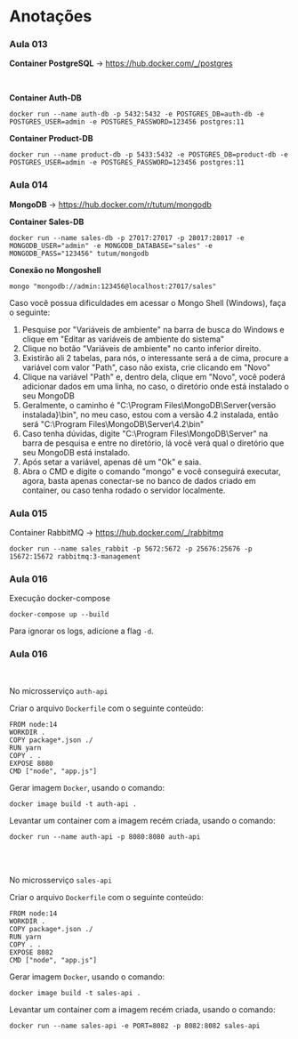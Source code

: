# Anotações

### **Aula 013**

**Container PostgreSQL** -> https://hub.docker.com/_/postgres

<br>

**Container Auth-DB**

```
docker run --name auth-db -p 5432:5432 -e POSTGRES_DB=auth-db -e POSTGRES_USER=admin -e POSTGRES_PASSWORD=123456 postgres:11
```

**Container Product-DB**

```
docker run --name product-db -p 5433:5432 -e POSTGRES_DB=product-db -e POSTGRES_USER=admin -e POSTGRES_PASSWORD=123456 postgres:11
```

### **Aula 014**

**MongoDB** -> https://hub.docker.com/r/tutum/mongodb

**Container Sales-DB**

```
docker run --name sales-db -p 27017:27017 -p 28017:28017 -e MONGODB_USER="admin" -e MONGODB_DATABASE="sales" -e MONGODB_PASS="123456" tutum/mongodb
```

**Conexão no Mongoshell**

```
mongo "mongodb://admin:123456@localhost:27017/sales"
```

Caso você possua dificuldades em acessar o Mongo Shell (Windows), faça o seguinte:

1. Pesquise por "Variáveis de ambiente" na barra de busca do Windows e clique em "Editar as variáveis de ambiente do sistema"
2. Clique no botão "Variáveis de ambiente" no canto inferior direito.
3. Existirão ali 2 tabelas, para nós, o interessante será a de cima, procure a variável com valor "Path", caso não exista, crie clicando em "Novo"
4. Clique na variável "Path" e, dentro dela, clique em "Novo", você poderá adicionar dados em uma linha, no caso, o diretório onde está instalado o seu MongoDB
5. Geralmente, o caminho é "C:\Program Files\MongoDB\Server\{versão instalada}\bin", no meu caso, estou com a versão 4.2 instalada, então será "C:\Program Files\MongoDB\Server\4.2\bin"
6. Caso tenha dúvidas, digite "C:\Program Files\MongoDB\Server" na barra de pesquisa e entre no diretório, lá você verá qual o diretório que seu MongoDB está instalado.
7. Após setar a variável, apenas dê um "Ok" e saia.
8. Abra o CMD e digite o comando "mongo" e você conseguirá executar, agora, basta apenas conectar-se no banco de dados criado em container, ou caso tenha rodado o servidor localmente.

### **Aula 015**

Container RabbitMQ -> https://hub.docker.com/_/rabbitmq

```
docker run --name sales_rabbit -p 5672:5672 -p 25676:25676 -p 15672:15672 rabbitmq:3-management
```

### **Aula 016**

Execução docker-compose

```
docker-compose up --build
```

Para ignorar os logs, adicione a flag `-d`.

### **Aula 016**

<br>

No microsserviço `auth-api`

Criar o arquivo `Dockerfile` com o seguinte conteúdo:

```
FROM node:14
WORKDIR .
COPY package*.json ./
RUN yarn
COPY . .
EXPOSE 8080
CMD ["node", "app.js"]
```

Gerar imagem `Docker`, usando o comando:

```
docker image build -t auth-api .
```

Levantar um container com a imagem recém criada, usando o comando:

```
docker run --name auth-api -p 8080:8080 auth-api
```

<br>
<br>

No microsserviço `sales-api`

Criar o arquivo `Dockerfile` com o seguinte conteúdo:

```
FROM node:14
WORKDIR .
COPY package*.json ./
RUN yarn
COPY . .
EXPOSE 8082
CMD ["node", "app.js"]
```

Gerar imagem `Docker`, usando o comando:

```
docker image build -t sales-api .
```

Levantar um container com a imagem recém criada, usando o comando:

```
docker run --name sales-api -e PORT=8082 -p 8082:8082 sales-api
```
